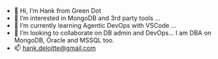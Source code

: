 - 👋 Hi, I’m Hank from Green Dot
- 👀 I’m interested in MongoDB and 3rd party tools ...
- 🌱 I’m currently learning Agentic DevOps with VSCode ...
- 💞️ I’m looking to collaborate on DB admin and DevOps... I am DBA on MongoDB, Oracle and MSSQL too.
- 📫 hank.deloitte@gmail.com

<!---
Hello!

--->
